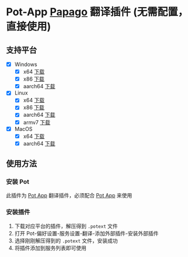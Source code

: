 # Pot-App [Papago](https://papago.naver.com/) 翻译插件 (无需配置，直接使用)

## 支持平台

- [x] Windows
  - [x] x64 [下载](https://gh.pylogmon.com/https://github.com/TechDecryptor/pot-app-translate-plugin-papago/releases/latest/download/x86_64-pc-windows-msvc.zip)
  - [x] x86 [下载](https://gh.pylogmon.com/https://github.com/TechDecryptor/pot-app-translate-plugin-papago/releases/latest/download/i686-pc-windows-msvc.zip)
  - [x] aarch64 [下载](https://gh.pylogmon.com/https://github.com/TechDecryptor/pot-app-translate-plugin-papago/releases/latest/download/aarch64-pc-windows-msvc.zip)
- [x] Linux
  - [x] x64 [下载](https://gh.pylogmon.com/https://github.com/TechDecryptor/pot-app-translate-plugin-papago/releases/latest/download/x86_64-unknown-linux-gnu.zip)
  - [x] x86 [下载](https://gh.pylogmon.com/https://github.com/TechDecryptor/pot-app-translate-plugin-papago/releases/latest/download/i686-unknown-linux-gnu.zip)
  - [x] aarch64 [下载](https://gh.pylogmon.com/https://github.com/TechDecryptor/pot-app-translate-plugin-papago/releases/latest/download/aarch64-unknown-linux-gnu.zip)
  - [x] armv7 [下载](https://gh.pylogmon.com/https://github.com/TechDecryptor/pot-app-translate-plugin-papago/releases/latest/download/armv7-unknown-linux-gnueabihf.zip)
- [x] MacOS
  - [x] x64 [下载](https://gh.pylogmon.com/https://github.com/TechDecryptor/pot-app-translate-plugin-papago/releases/latest/download/x86_64-apple-darwin.zip)
  - [x] aarch64 [下载](https://gh.pylogmon.com/https://github.com/TechDecryptor/pot-app-translate-plugin-papago/releases/latest/download/aarch64-apple-darwin.zip)

## 使用方法

### 安装 Pot

此插件为 [Pot App](https://github.com/pot-app/pot-desktop) 翻译插件，必须配合 [Pot App](https://github.com/pot-app/pot-desktop) 来使用

### 安装插件

1. 下载对应平台的插件，解压得到 `.potext` 文件
2. 打开 Pot-偏好设置-服务设置-翻译-添加外部插件-安装外部插件
3. 选择刚刚解压得到的 `.potext` 文件，安装成功
4. 将插件添加到服务列表即可使用
